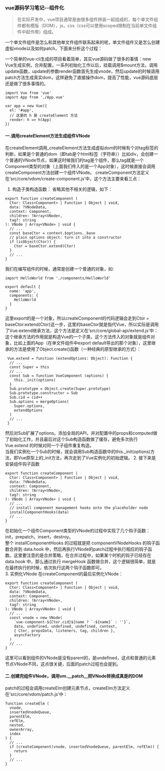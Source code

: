 ### vue源码学习笔记--组件化
> 在实际开发中，vue项目通常是由很多组件拼装一起组成的，每个单文件组件都有模版（DOM），js，css（css可以使用scoped限制在当前单文件组件中起作用）组成。  

一个单文件组件是怎么和其他单文件组件联系起来的呢，单文件组件又是怎么创建虚拟vnode以及如何patch，下面来分析这个过程：

一个简单的vue-cli生成的项目看着简单，其实vue源码做了很多的事情：new Vue生成实例，合并配置，一系列初始化工作以后，挂载调用$mount方法，调用update函数，update的参数render函数首先生成vnode，然后update的时候调用patch方法生成真实dom，这样避免了直接操作dom，提高了性能，vue源码底层还是做了很多事情的。  

```
import Vue from 'vue'
import App from './App.vue'

var app = new Vue({
  el: '#app',
  // 这里的 h 是 createElement 方法
  render: h => h(App)
})
```
#### 一.调用createElement方法生成组件VNode
在createElement调用_createElement方法生成虚拟dom的时候有个对tag标签的判断，如果是个普通的dom（即tab是个html标签（字符串））比如div，会创建一个普通的VNode节点，如果这时候我们的tag是个组件，那么tag就是一个Component类型的对象（上面我们传入的是一个App对象），这时候直接会调用createComponent方法创建一个组件VNode。 
createComponent方法定义在‘src/core/vdom/create-component.js’中，这个方法主要来看三点：
1. 构造子类构造函数：
省略其他不相关的逻辑，如下：  
```
export function createComponent (
  Ctor: Class<Component> | Function | Object | void,
  data: ?VNodeData,
  context: Component,
  children: ?Array<VNode>,
  tag?: string
): VNode | Array<VNode> | void {
  // ...
  const baseCtor = context.$options._base
  // plain options object: turn it into a constructor
  if (isObject(Ctor)) {
    Ctor = baseCtor.extend(Ctor)
  }
  // ...
}
```
我们在编写组件的时候，通常是创建一个普通的对象，如:
```
import HelloWorld from './components/HelloWorld'

export default {
  name: 'app',
  components: {
    HelloWorld
  }
}
```
这里export的是一个对象，所以createComponent的代码逻辑会走到Ctor = baseCtor.extend(Ctor)这一步，这里的baseCtor就是指代Vue，所以实际是调用了Vue.extend继承方法，这个方法是定义在‘src/core/global-api/extend.js’中：  
这个继承方法的作用就是构造Vue的一个子类，这个方法传入的对象就是组件对象，比如上面的App（在单文件组件中export default导出的那个对象），这里继承的方法是使用了Object.create()函数（一种经典的原型继承的方式）：
```
 Vue.extend = function (extendOptions: Object): Function {
  // ... 
  const Super = this
  // ...
  const Sub = function VueComponent (options) {
    this._init(options)
  }
  Sub.prototype = Object.create(Super.prototype)
  Sub.prototype.constructor = Sub
  Sub.cid = cid++
  Sub.options = mergeOptions(
    Super.options,
    extendOptions
  )
  // ...
 }
```
然后对Sub扩展了options，添加全局的API，并对配置中的props和computed做了初始化工作，并且最后对这个Sub构造函数做了缓存，避免多次执行 Vue.extend 的时候对同一个子组件重复构造。   
当我们实例化一个Sub的时候，就会调用Sub构造函数中的this._init(options)方法，即Vue原型上的_init方法，再次走到了Vue实例化的初始逻辑。
2. 接下来是安装组件钩子函数  
```
export function createComponent (
  Ctor: Class<Component> | Function | Object | void,
  data: ?VNodeData,
  context: Component,
  children: ?Array<VNode>,
  tag?: string
): VNode | Array<VNode> | void {
  // ...
  // install component management hooks onto the placeholder node
  installComponentHooks(data)
  // ...
}
```
在初始化一个组件Component类型的VNode的过程中实现了几个钩子函数：init，prepatch，insert，destroy。   
整个 installComponentHooks 的过程就是把 componentVNodeHooks 的钩子函数合并到 data.hook 中，然后再执行VNode的patch过程中执行相应的钩子函数。这里要注意的是合并策略，在合并过程中，如果某个时机的钩子已经存在 data.hook 中，那么通过执行 mergeHook 函数做合并，这个逻辑很简单，就是在最终执行的时候，依次执行这两个钩子函数即可。   
3. 实例化VNode
在createComponent的最后实例化VNode：
```
export function createComponent (
  Ctor: Class<Component> | Function | Object | void,
  data: ?VNodeData,
  context: Component,
  children: ?Array<VNode>,
  tag?: string
): VNode | Array<VNode> | void {
  // ...
  const vnode = new VNode(
    `vue-component-${Ctor.cid}${name ? `-${name}` : ''}`,
    data, undefined, undefined, undefined, context,
    { Ctor, propsData, listeners, tag, children },
    asyncFactory
  )
  // ... 
}
```
这里可以看到组件的VNode是没有parent的，是undefined，这点和普通的元素节点VNode不同，这点很关键，后面的patch过程也会提到。
#### 二.创建完组件VNode，调用vm.__patch__把VNode转换成真是的DOM   

patch的过程会调用createElm创建元素节点，createElm方法定义在‘src/core/vdom/patch.js’中：
```
function createElm (
  vnode,
  insertedVnodeQueue,
  parentElm,
  refElm,
  nested,
  ownerArray,
  index
) {
  // ...
  if (createComponent(vnode, insertedVnodeQueue, parentElm, refElm)) {
    return
  }
  // ...
}
```

